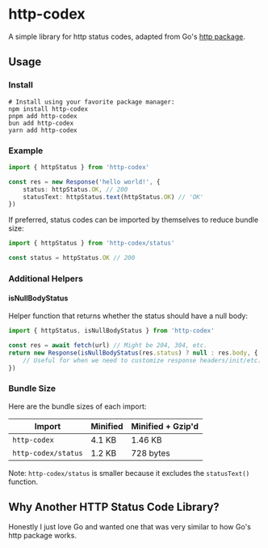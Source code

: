 # http-codex

A simple library for http status codes, adapted from Go's [http package](https://go.dev/src/net/http/status.go).

## Usage

### Install

```shell
# Install using your favorite package manager:
npm install http-codex
pnpm add http-codex
bun add http-codex
yarn add http-codex
```

### Example

```ts
import { httpStatus } from 'http-codex'

const res = new Response('hello world!', {
	status: httpStatus.OK, // 200
	statusText: httpStatus.text(httpStatus.OK) // 'OK'
})
```

If preferred, status codes can be imported by themselves to reduce bundle size:

```ts
import { httpStatus } from 'http-codex/status'

const status = httpStatus.OK // 200
```

### Additional Helpers

#### isNullBodyStatus

Helper function that returns whether the status should have a null body:

```ts
import { httpStatus, isNullBodyStatus } from 'http-codex'

const res = await fetch(url) // Might be 204, 304, etc.
return new Response(isNullBodyStatus(res.status) ? null : res.body, {
	// Useful for when we need to customize response headers/init/etc.
})
```

### Bundle Size

Here are the bundle sizes of each import:

| **Import**          | **Minified** | **Minified + Gzip'd** |
| ------------------- | ------------ | --------------------- |
| `http-codex`        | 4.1 KB       | 1.46 KB               |
| `http-codex/status` | 1.2 KB       | 728 bytes             |

Note: `http-codex/status` is smaller because it excludes the `statusText()` function.

## Why Another HTTP Status Code Library?

Honestly I just love Go and wanted one that was very similar to how Go's http package works.
